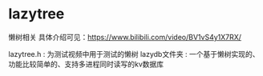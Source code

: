 # lazytree
懒树相关
具体介绍可见：https://www.bilibili.com/video/BV1vS4y1X7RX/

lazytree.h : 为测试视频中用于测试的懒树
lazydb文件夹 : 一个基于懒树实现的、功能比较简单的、支持多进程同时读写的kv数据库

